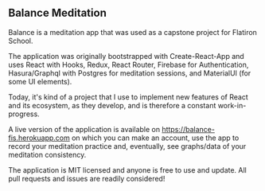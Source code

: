 ## Balance Meditation

Balance is a meditation app that was used as a capstone project for Flatiron School.

The application was originally bootstrapped with Create-React-App and uses React with Hooks, Redux, React Router, Firebase for Authentication, Hasura/Graphql with Postgres for meditation sessions, and MaterialUI (for some UI elements).

Today, it's kind of a project that I use to implement new features of React and its ecosystem, as they develop, and is therefore a constant work-in-progress.

A live version of the application is available on https://balance-fis.herokuapp.com on which you can make an account, use the app to record your meditation practice and, eventually, see graphs/data of your meditation consistency.

The application is MIT licensed and anyone is free to use and update. All pull requests and issues are readily considered!